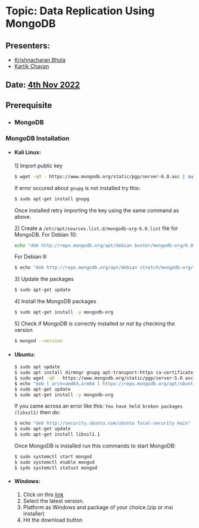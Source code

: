 # Topic: Data Replication Using MongoDB

## Presenters:
  - [Krishnacharan Bhola](https://github.com/kcbhola3030)
  - [Kartik Chavan](https://github.com/KartikJS1)

## Date: [4th Nov 2022]()

## Prerequisite
- ### MongoDB

### MongoDB Installation
  - #### Kali Linux:
    1] Import public key
       ```bash
       $ wget -qO - https://www.mongodb.org/static/pgp/server-6.0.asc | sudo apt-key add -
       ```
      If error occured about `gnupg` is not installed try this:
      ```bash
      $ sudo apt-get install gnupg  
      ```
      Once installed retry importing the key using the same command as above.
    
    2] Create a `/etc/apt/sources.list.d/mongodb-org-6.0.list` file for MongoDB. 
      For Debian 10:
      ```bash
      echo "deb http://repo.mongodb.org/apt/debian buster/mongodb-org/6.0 main" | sudo tee /etc/apt/sources.list.d/mongodb-org-6.0.list
      ```
      For Debian 9:
      ```bash
      $ echo "deb http://repo.mongodb.org/apt/debian stretch/mongodb-org/6.0 main" | sudo tee /etc/apt/sources.list.d/mongodb-org-6.0.list
      ```
    3] Update the packages
       ```bash
       $ sudo apt-get update
       ```
    4] Install the MongoDB packages
       ```bash
       $ sudo apt-get install -y mongodb-org
       ```
    5] Check if MongoDB is correctly installed or not by checking the version
       ```bash
       $ mongod --version                         
       ```
  - #### Ubuntu:
    ```bash
    $ sudo apt update
    $ sudo apt install dirmngr gnupg apt-transport-https ca-certificates software-properties-common
    $ sudo wget -qO - https://www.mongodb.org/static/pgp/server-5.0.asc | sudo apt-key add -
    $ echo "deb [ arch=amd64,arm64 ] https://repo.mongodb.org/apt/ubuntu focal/mongodb-org/5.0 multiverse" | sudo tee /etc/apt/sources.list.d/mongodb-org-5.0.list
    $ sudo apt-get update
    $ sudo apt-get install -y mongodb-org
    ```

    If you came across an error like this: `You have held broken packages (libssl1)` then do:
    ```bash
    $ echo "deb http://security.ubuntu.com/ubuntu focal-security main" | sudo tee /etc/apt/sources.list.d/focal-security.list
    $ sudo apt-get update
    $ sudo apt-get install libssl1.1
    ```

    Once MongoDB is installed run this commands to start MongoDB:
    ```bash
    $ sudo systemctl start mongod
    $ sudo systemctl enable mongod
    $ sydo systemctl statust mongod
    ```
    
  - #### Windows:
    1. Click on this [link](https://www.mongodb.com/try/download/community)
    2. Select the latest version.
    3. Platform as Windows and package of your choice.(zip or msi installer)
    4. Hit the download button
